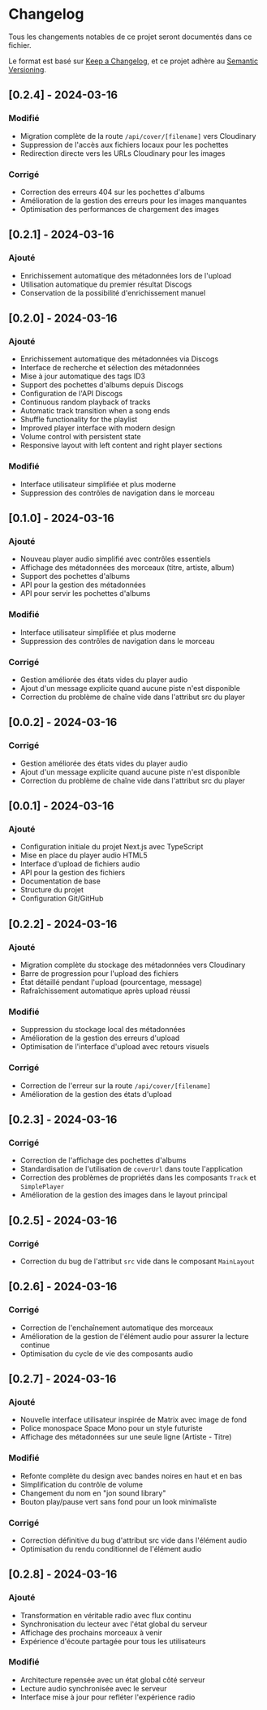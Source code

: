 # Changelog
Tous les changements notables de ce projet seront documentés dans ce fichier.

Le format est basé sur [Keep a Changelog](https://keepachangelog.com/fr/1.1.0/),
et ce projet adhère au [Semantic Versioning](https://semver.org/spec/v2.0.0.html).

## [0.2.4] - 2024-03-16

### Modifié
- Migration complète de la route `/api/cover/[filename]` vers Cloudinary
- Suppression de l'accès aux fichiers locaux pour les pochettes
- Redirection directe vers les URLs Cloudinary pour les images

### Corrigé
- Correction des erreurs 404 sur les pochettes d'albums
- Amélioration de la gestion des erreurs pour les images manquantes
- Optimisation des performances de chargement des images

## [0.2.1] - 2024-03-16

### Ajouté
- Enrichissement automatique des métadonnées lors de l'upload
- Utilisation automatique du premier résultat Discogs
- Conservation de la possibilité d'enrichissement manuel

## [0.2.0] - 2024-03-16

### Ajouté
- Enrichissement automatique des métadonnées via Discogs
- Interface de recherche et sélection des métadonnées
- Mise à jour automatique des tags ID3
- Support des pochettes d'albums depuis Discogs
- Configuration de l'API Discogs
- Continuous random playback of tracks
- Automatic track transition when a song ends
- Shuffle functionality for the playlist
- Improved player interface with modern design
- Volume control with persistent state
- Responsive layout with left content and right player sections

### Modifié
- Interface utilisateur simplifiée et plus moderne
- Suppression des contrôles de navigation dans le morceau

## [0.1.0] - 2024-03-16

### Ajouté
- Nouveau player audio simplifié avec contrôles essentiels
- Affichage des métadonnées des morceaux (titre, artiste, album)
- Support des pochettes d'albums
- API pour la gestion des métadonnées
- API pour servir les pochettes d'albums

### Modifié
- Interface utilisateur simplifiée et plus moderne
- Suppression des contrôles de navigation dans le morceau

### Corrigé
- Gestion améliorée des états vides du player audio
- Ajout d'un message explicite quand aucune piste n'est disponible
- Correction du problème de chaîne vide dans l'attribut src du player

## [0.0.2] - 2024-03-16

### Corrigé
- Gestion améliorée des états vides du player audio
- Ajout d'un message explicite quand aucune piste n'est disponible
- Correction du problème de chaîne vide dans l'attribut src du player

## [0.0.1] - 2024-03-16

### Ajouté
- Configuration initiale du projet Next.js avec TypeScript
- Mise en place du player audio HTML5
- Interface d'upload de fichiers audio
- API pour la gestion des fichiers
- Documentation de base
- Structure du projet
- Configuration Git/GitHub

## [0.2.2] - 2024-03-16

### Ajouté
- Migration complète du stockage des métadonnées vers Cloudinary
- Barre de progression pour l'upload des fichiers
- État détaillé pendant l'upload (pourcentage, message)
- Rafraîchissement automatique après upload réussi

### Modifié
- Suppression du stockage local des métadonnées
- Amélioration de la gestion des erreurs d'upload
- Optimisation de l'interface d'upload avec retours visuels

### Corrigé
- Correction de l'erreur sur la route `/api/cover/[filename]`
- Amélioration de la gestion des états d'upload

## [0.2.3] - 2024-03-16

### Corrigé
- Correction de l'affichage des pochettes d'albums
- Standardisation de l'utilisation de `coverUrl` dans toute l'application
- Correction des problèmes de propriétés dans les composants `Track` et `SimplePlayer`
- Amélioration de la gestion des images dans le layout principal

## [0.2.5] - 2024-03-16

### Corrigé
- Correction du bug de l'attribut `src` vide dans le composant `MainLayout`

## [0.2.6] - 2024-03-16

### Corrigé
- Correction de l'enchaînement automatique des morceaux
- Amélioration de la gestion de l'élément audio pour assurer la lecture continue
- Optimisation du cycle de vie des composants audio

## [0.2.7] - 2024-03-16

### Ajouté
- Nouvelle interface utilisateur inspirée de Matrix avec image de fond
- Police monospace Space Mono pour un style futuriste
- Affichage des métadonnées sur une seule ligne (Artiste - Titre)

### Modifié
- Refonte complète du design avec bandes noires en haut et en bas
- Simplification du contrôle de volume
- Changement du nom en "jon sound library"
- Bouton play/pause vert sans fond pour un look minimaliste

### Corrigé
- Correction définitive du bug d'attribut src vide dans l'élément audio
- Optimisation du rendu conditionnel de l'élément audio

## [0.2.8] - 2024-03-16

### Ajouté
- Transformation en véritable radio avec flux continu
- Synchronisation du lecteur avec l'état global du serveur
- Affichage des prochains morceaux à venir
- Expérience d'écoute partagée pour tous les utilisateurs

### Modifié
- Architecture repensée avec un état global côté serveur
- Lecture audio synchronisée avec le serveur
- Interface mise à jour pour refléter l'expérience radio 